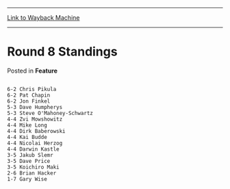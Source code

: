 
---
[Link to Wayback Machine](https://web.archive.org/web/20171029094349/https://magic.wizards.com/en/articles/archive/feature/round-8-standings-2000-01-01-0)

[_metadata_:wayback_url]:- "https://magic.wizards.com/en/articles/archive/feature/round-8-standings-2000-01-01-0"
[_metadata_:wayback_raw_url]:- "https://web.archive.org/web/20171029094349id_/https://magic.wizards.com/en/articles/archive/feature/round-8-standings-2000-01-01-0"
[_metadata_:wayback_capture_timestamp]:- "2017-10-29 09:43:49+00:00"
[_metadata_:publish_date]:- "2000-01-01"
[_metadata_:description]:- "6-2 Chris Pikula 6-2 Pat Chapin 6-2 Jon Finkel 5-3 Dave Humpherys 5-3 Steve O'Mahoney-Schwartz 4-4 Zvi Mowshowitz 4-4 Mike Long 4-4 Dirk Baberowski 4-4 Kai Budde 4-4 Nicolai Herzog 4-4 Darwin Kastle 3-5 Jakub Slemr 3-5 Dave Price 3-5 Koichiro Maki 2-6 Brian Hacker 1-7 Gary Wise"
[_metadata_:generator]:- "Drupal 7 (http://drupal.org)"
---


Round 8 Standings
=================



 Posted in **Feature**













```

6-2	Chris Pikula
6-2	Pat Chapin
6-2	Jon Finkel
5-3	Dave Humpherys
5-3	Steve O'Mahoney-Schwartz
4-4	Zvi Mowshowitz
4-4	Mike Long
4-4	Dirk Baberowski
4-4	Kai Budde
4-4	Nicolai Herzog
4-4	Darwin Kastle
3-5	Jakub Slemr
3-5	Dave Price
3-5	Koichiro Maki
2-6	Brian Hacker
1-7	Gary Wise

```







